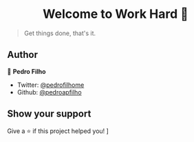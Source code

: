 <h1 align="center">Welcome to Work Hard 💪</h1>

> Get things done, that's it.

## Author

👤 **Pedro Filho**

- Twitter: [@pedrofilhome](https://twitter.com/pedrofilhome)
- Github: [@pedroapfilho](https://github.com/pedroapfilho)

## Show your support

Give a ⭐️ if this project helped you!
]
